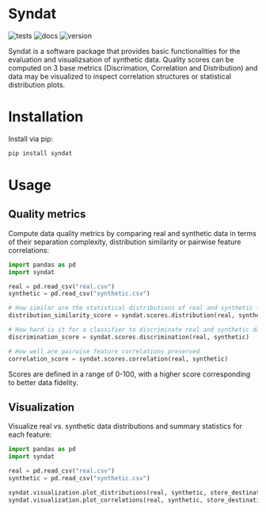 # Syndat
![tests](https://github.com/SCAI-BIO/syndat/actions/workflows/tests.yaml/badge.svg) ![docs](https://readthedocs.org/projects/syndat/badge/?version=latest&style=flat) ![version](https://img.shields.io/github/v/release/SCAI-BIO/syndat)

Syndat is a software package that provides basic functionalities for the evaluation and visualizsation of synthetic data. Quality scores can be computed on 3 base metrics (Discrimation, Correlation and Distribution) and data may be visualized to inspect correlation structures or statistical distribution plots.

# Installation

Install via pip:

```bash
pip install syndat
```

# Usage

## Quality metrics

Compute data quality metrics by comparing real and synthetic data in terms of their separation complexity, 
distribution similarity or pairwise feature correlations:

```python
import pandas as pd
import syndat

real = pd.read_csv("real.csv")
synthetic = pd.read_csv("synthetic.csv")

# How similar are the statistical distributions of real and synthetic features 
distribution_similarity_score = syndat.scores.distribution(real, synthetic)

# How hard is it for a classifier to discriminate real and synthetic data
discrimination_score = syndat.scores.discrimination(real, synthetic)

# How well are pairwise feature correlations preserved
correlation_score = syndat.scores.correlation(real, synthetic)
```

Scores are defined in a range of 0-100, with a higher score corresponding to better data fidelity.

## Visualization

Visualize real vs. synthetic data distributions and summary statistics for each feature:

```python
import pandas as pd
import syndat

real = pd.read_csv("real.csv")
synthetic = pd.read_csv("synthetic.csv")

syndat.visualization.plot_distributions(real, synthetic, store_destination="results/plots")
syndat.visualization.plot_correlations(real, synthetic, store_destination="results/plots")
```

